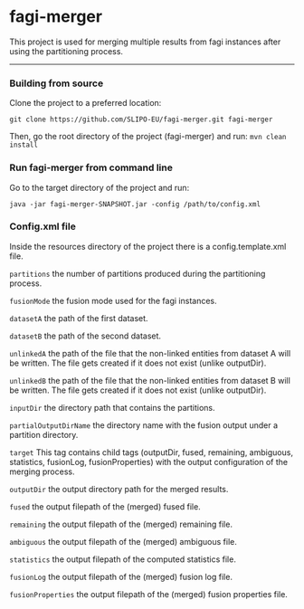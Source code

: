 # fagi-merger
This project is used for merging multiple results from fagi instances after using the partitioning process.
___

### Building from source
Clone the project to a preferred location:

`git clone https://github.com/SLIPO-EU/fagi-merger.git fagi-merger`

Then, go the root directory of the project (fagi-merger) and run:
`mvn clean install`

### Run fagi-merger from command line
Go to the target directory of the project and run:

`java -jar fagi-merger-SNAPSHOT.jar -config /path/to/config.xml`

### Config.xml file

Inside the resources directory of the project there is a config.template.xml file. 

`partitions` the number of partitions produced during the partitioning process.

`fusionMode` the fusion mode used for the fagi instances.

`datasetA` the path of the first dataset.

`datasetB` the path of the second dataset.

`unlinkedA` the path of the file that the non-linked entities from dataset A will be written. The file gets created if it does not exist (unlike outputDir).

`unlinkedB` the path of the file that the non-linked entities from dataset B will be written. The file gets created if it does not exist (unlike outputDir).

`inputDir` the directory path that contains the partitions.

`partialOutputDirName` the directory name with the fusion output under a partition directory.

`target` This tag contains child tags (outputDir, fused, remaining, ambiguous, statistics, fusionLog, fusionProperties) with the output configuration of the merging process.

`outputDir` the output directory path for the merged results.

`fused` the output filepath of the (merged) fused file. 

`remaining` the output filepath of the (merged) remaining file. 

`ambiguous` the output filepath of the (merged) ambiguous file. 

`statistics` the output filepath of the computed statistics file. 

`fusionLog` the output filepath of the (merged) fusion log file. 

`fusionProperties` the output filepath of the (merged) fusion properties file. 


